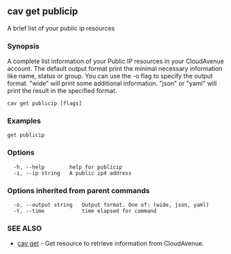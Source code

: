 ## cav get publicip

A brief list of your public ip resources

### Synopsis

A complete list information of your Public IP resources in your CloudAvenue account.
					The default output format print the minimal necessary information like name, status or group.
					You can use the -o flag to specify the output format.
					"wide" will print some additional information.
					"json" or "yaml" will print the result in the specified format.

```
cav get publicip [flags]
```

### Examples

```
get publicip
```

### Options

```
  -h, --help        help for publicip
  -i, --ip string   A public ip4 address
```

### Options inherited from parent commands

```
  -o, --output string   Output format. One of: (wide, json, yaml)
  -t, --time            time elapsed for command
```

### SEE ALSO

* [cav get](cav_get.md)	 - Get resource to retrieve information from CloudAvenue.

